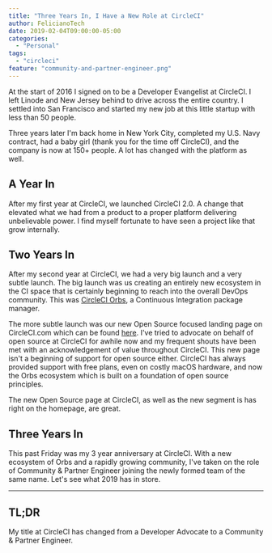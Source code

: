 ```yaml
---
title: "Three Years In, I Have a New Role at CircleCI"
author: FelicianoTech
date: 2019-02-04T09:00:00-05:00
categories:
  - "Personal"
tags:
  - "circleci"
feature: "community-and-partner-engineer.png"
---
```


At the start of 2016 I signed on to be a Developer Evangelist at CircleCI.
I left Linode and New Jersey behind to drive across the entire country.
I settled into San Francisco and started my new job at this little startup with less than 50 people.

Three years later I'm back home in New York City, completed my U.S. Navy contract, had a baby girl (thank you for the time off CircleCI), and the company is now at 150+ people.
A lot has changed with the platform as well.

<!--more-->

## A Year In

After my first year at CircleCI, we launched CircleCI 2.0.
A change that elevated what we had from a product to a proper platform delivering unbelievable power.
I find myself fortunate to have seen a project like that grow internally.


## Two Years In

After my second year at CircleCI, we had a very big launch and a very subtle launch.
The big launch was us creating an entirely new ecosystem in the CI space that is certainly beginning to reach into the overall DevOps community.
This was [CircleCI Orbs][orbs], a Continuous Integration package manager.

The more subtle launch was our new Open Source focused landing page on CircleCI.com which can be found [here][foss].
I've tried to advocate on behalf of open source at CircleCI for awhile now and my frequent shouts have been met with an acknowledgement of value throughout CircleCI.
This new page isn't a beginning of support for open source either.
CircleCI has always provided support with free plans, even on costly macOS hardware, and now the Orbs ecosystem which is built on a foundation of open source principles.

The new Open Source page at CircleCI, as well as the new segment is has right on the homepage, are great.


## Three Years In

This past Friday was my 3 year anniversary at CircleCI.
With a new ecosystem of Orbs and a rapidly growing community, I've taken on the role of Community & Partner Engineer joining the newly formed team of the same name.
Let's see what 2019 has in store.


---

## TL;DR

My title at CircleCI has changed from a Developer Advocate to a Community & Partner Engineer.



[orbs]: https://circleci.com/blog/announcing-orbs-technology-partner-program/
[foss]: https://circleci.com/open-source/
